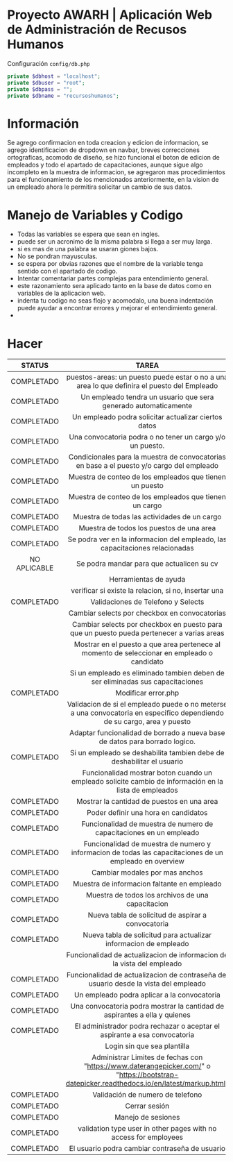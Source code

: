 # Proyecto AWARH | Aplicación Web de Administración de Recusos Humanos


Configuración `config/db.php`
```php
private $dbhost = "localhost";
private $dbuser = "root";
private $dbpass = "";
private $dbname = "recursoshumanos";
````


# Información
Se agrego confirmacion en toda creacion y edicion de informacion, se agrego identificacion de dropdown en navbar, breves correcciones ortograficas, acomodo de diseño, se hizo funcional el boton de edicion de empleados y todo el apartado de capacitaciones, aunque sigue algo incompleto en la muestra de informacion, se agregaron mas procedimientos para el funcionamiento de los mencionados anteriormente, en la vision de un empleado ahora le permitira solicitar un cambio de sus datos.


# Manejo de Variables y Codigo
- Todas las variables se espera que sean en ingles.
- puede ser un acronimo de la misma palabra si llega a ser muy larga.
- si es mas de una palabra se usaran giones bajos.
- No se pondran mayusculas.
- se espera por obvias razones que el nombre de la variable tenga sentido con el apartado de codigo.
- Intentar comentariar partes complejas para entendimiento general.
- este razonamiento sera aplicado tanto en la base de datos como en variables de la aplicacion web.
- indenta tu codigo no seas flojo y acomodalo, una buena indentación puede ayudar a encontrar errores y mejorar el entendimiento general.
- 



# Hacer
| STATUS | TAREA | ENCARGADO |
| :---: | :---: | :---: |
|COMPLETADO| puestos-areas: un puesto puede estar o no a una area lo que definira el puesto del Empleado | |
|COMPLETADO| Un empleado tendra un usuario que sera generado automaticamente | |
|COMPLETADO| Un empleado podra solicitar actualizar ciertos datos | |
|COMPLETADO| Una convocatoria podra o no tener un cargo y/o un puesto. | |
|COMPLETADO| Condicionales para la muestra de convocatorias en base a el puesto y/o cargo del empleado | |
|COMPLETADO| Muestra de conteo de los empleados que tienen un puesto |  |
|COMPLETADO| Muestra de conteo de los empleados que tienen un cargo | |
|COMPLETADO| Muestra de todas las actividades de un cargo | |
|COMPLETADO| Muestra de todos los puestos de una area |  |
|COMPLETADO| Se podra ver en la informacion del empleado, las capacitaciones relacionadas | |
|NO APLICABLE| Se podra mandar para que actualicen su cv | |
| | Herramientas de ayuda | |
| | verificar si existe la relacion, si no, insertar una | |
|COMPLETADO| Validaciones de Telefono y Selects| |
| | Cambiar selects por checkbox en convocatorias |
| | Cambiar selects por checkbox en puesto para que un puesto pueda pertenecer a varias areas | |
| | Mostrar en el puesto a que area pertenece al momento de seleccionar en empleado o candidato | |
| | Si un empleado es eliminado tambien deben de ser eliminadas sus capacitaciones | |
|COMPLETADO| Modificar error.php | |
| | Validacion de si el empleado puede o no meterse a una convocatoria en especifico dependiendo de su cargo, area y puesto | |
| | Adaptar funcionalidad de borrado a nueva base de datos para borrado logico.
|COMPLETADO| Si un empleado se deshabilita tambien debe de deshabilitar el usuario | |
| | Funcionalidad mostrar boton cuando un empleado solicite cambio de información en la lista de empleados | |
|COMPLETADO| Mostrar la cantidad de puestos en una area | |
|COMPLETADO| Poder definir una hora en candidatos | |
|COMPLETADO| Funcionalidad de muestra de numero de capacitaciones en un empleado| |
|COMPLETADO| Funcionalidad de muestra de numero y informacion de todas las capacitaciones de un empleado en overview | |
|COMPLETADO| Cambiar modales por mas anchos | |
|COMPLETADO| Muestra de informacion faltante en empleado | |
|COMPLETADO| Muestra de todos los archivos de una capacitacion  | |
|COMPLETADO| Nueva tabla de solicitud de aspirar a convocatoria | |
|COMPLETADO| Nueva tabla de solicitud para actualizar informacion de empleado | |
| | Funcionalidad de actualizacion de informacion de la vista del empleado | |
|COMPLETADO| Funcionalidad de actualizacion de contraseña del usuario desde la vista del empleado | |
|COMPLETADO| Un empleado podra aplicar a la convocatoria | |
|COMPLETADO| Una convocatoria podra mostrar la cantidad de aspirantes a ella y quienes | |
|COMPLETADO| El administrador podra rechazar o aceptar el aspirante a esa convocatoria | |
| | Login sin que sea plantilla | |
| | Administrar Limites de fechas con "https://www.daterangepicker.com/" o "https://bootstrap-datepicker.readthedocs.io/en/latest/markup.html"| |
|COMPLETADO| Validación de numero de telefono | |
|COMPLETADO| Cerrar sesión | |
|COMPLETADO| Manejo de sesiones | |
|COMPLETADO| validation type user in other pages with no access for employees | |
|COMPLETADO| El usuario podra cambiar contraseña de usuario | |
